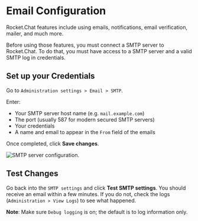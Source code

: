 # Email Configuration

Rocket.Chat features include using emails, notifications, email verification, mailer, and much more.

Before using those features, you must connect a SMTP server to Rocket.Chat. To do that, you must have access to a SMTP server and a valid SMTP log in credentials.

## Set up your Credentials

Go to `Administration settings > Email > SMTP`.

Enter:

* Your SMTP server host name (e.g. `mail.example.com`)
* The port (usually 587 for modern secured SMTP servers)
* Your credentials
* A name and email to appear in the `From` field of the emails

Once completed, click **Save changes**.

![SMTP server configuration.](https://user-images.githubusercontent.com/20342522/53436704-a4989080-39b0-11e9-8ea6-f320affc798f.png)

## Test Changes

Go back into the `SMTP settings` and click **Test SMTP settings**. You should receive an email within a few minutes. If you do not, check the logs (`Administration > View Logs`) to see what happened.

**Note**: Make sure `Debug logging` is on; the default is to log information only.
